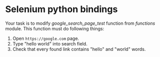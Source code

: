 # Selenium python bindings

Your task is to modify *google_search_page_test* function from *functions* module. This function must do following things:

1. Open `https://google.com` page.
2. Type "hello world" into search field.
3. Check that every found link contains "hello" and "world" words.